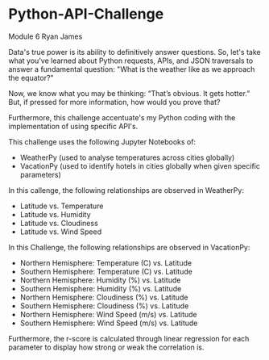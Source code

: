# Python-API-Challenge
Module 6 
Ryan James

Data's true power is its ability to definitively answer questions. So, let's take what you've learned about Python requests, APIs, and JSON traversals to answer a fundamental question: "What is the weather like as we approach the equator?"

Now, we know what you may be thinking: “That’s obvious. It gets hotter.” But, if pressed for more information, how would you prove that?

Furthermore, this challenge accentuate's my Python coding with the implementation of using specific API's.

This challenge uses the following Jupyter Notebooks of:
- WeatherPy (used to analyse temperatures across cities globally)
- VacationPy (used to identify hotels in cities globally when given specific parameters)

In this callenge, the following relationships are observed in WeatherPy:
- Latitude vs. Temperature
- Latitude vs. Humidity
- Latitude vs. Cloudiness
- Latitude vs. Wind Speed

In this Challenge, the following relationships are observed in VacationPy:
- Northern Hemisphere: Temperature (C) vs. Latitude
- Southern Hemisphere: Temperature (C) vs. Latitude
- Northern Hemisphere: Humidity (%) vs. Latitude
- Southern Hemisphere: Humidity (%) vs. Latitude
- Northern Hemisphere: Cloudiness (%) vs. Latitude
- Southern Hemisphere: Cloudiness (%) vs. Latitude
- Northern Hemisphere: Wind Speed (m/s) vs. Latitude
- Southern Hemisphere: Wind Speed (m/s) vs. Latitude

Furthermore, the r-score is calculated through linear regression for each parameter to display how strong or weak the correlation is.
